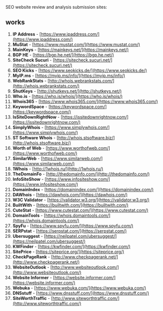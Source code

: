 SEO website review and analysis submission sites:

## works

1. **IP Address** - [https://www.ipaddress.com/](https://www.ipaddress.com/)
2. **MuStat** - [https://www.mustat.com/](https://www.mustat.com/)
3. **MainKeys** - [https://mainkeys.net/](https://mainkeys.net/)
4. **BGP HE** - [https://bgp.he.net/](https://bgp.he.net/)
5. **SiteCheck Sucuri** - [https://sitecheck.sucuri.net/](https://sitecheck.sucuri.net/)
6. **SEO Kicks** - [https://www.seokicks.de/](https://www.seokicks.de/)
7. **MyIP.ms** - [https://myip.ms/info/](https://myip.ms/info/)
8. **WebRankStats** - [http://whois.webrankstats.com/](http://whois.webrankstats.com/)
9. **ShutKeys** - [http://shutkeys.net/](http://shutkeys.net/)
10. **Who.is** - [https://who.is/whois/](https://who.is/whois/)
11. **Whois365** - [https://www.whois365.com/](https://www.whois365.com/)
12. **KeywordSpace** - [https://keywordspace.com/](https://keywordspace.com/)
13. **IsSiteDownRightNow** - [https://issitedownrightnow.com/](https://issitedownrightnow.com/)
14. **SimplyWhois** - [https://www.simplywhois.com/](https://www.simplywhois.com/)
15. **ST Software Whois** - [http://whois.stsoftware.biz/](http://whois.stsoftware.biz/)
16. **Worth of Web** - [https://www.worthofweb.com/](https://www.worthofweb.com/)
17. **SimilarWeb** - [https://www.similarweb.com/](https://www.similarweb.com/)
18. **1Whois** - [http://1whois.ru/](http://1whois.ru/)
19. **TheDomainFo** - [http://thedomainfo.com/](http://thedomainfo.com/)
20. **InfoSiteShow** - [https://www.infositeshow.com/](https://www.infositeshow.com/)
21. **DomainIndex** - [https://domainindex.com/](https://domainindex.com/)
22. **DAWhois** - [https://dawhois.com/](https://dawhois.com/)
23. **W3C Validator** - [https://validator.w3.org/](https://validator.w3.org/)
24. **BuiltWith** - [https://builtwith.com/](https://builtwith.com/)
25. **CuteStat** - [https://www.cutestat.com/](https://www.cutestat.com/)
26. **DomainTools** - [https://whois.domaintools.com/](https://whois.domaintools.com/)
27. **SpyFu** - [https://www.spyfu.com/](https://www.spyfu.com/)
28. **SERPstat** - [https://serpstat.com/](https://serpstat.com/)
29. **Ubersuggest** - [https://neilpatel.com/ubersuggest/](https://neilpatel.com/ubersuggest/)
30. **KWFinder** - [https://kwfinder.com/](https://kwfinder.com/)
31. **SitePrice** - [https://siteprice.org/](https://siteprice.org/)
32. **CheckPageRank** - [http://www.checkpagerank.net/](http://www.checkpagerank.net/)
33. **WebsiteOutlook** - [http://www.websiteoutlook.com/](http://www.websiteoutlook.com/)
34. **Website Informer** - [https://website.informer.com/](https://website.informer.com/)
35. **Webuka** - [https://www.webuka.com/](https://www.webuka.com/)
36. **DNSstuff** - [https://www.dnsstuff.com/](https://www.dnsstuff.com/)
37. **SiteWorthTraffic** - [http://www.siteworthtraffic.com/](http://www.siteworthtraffic.com/)
